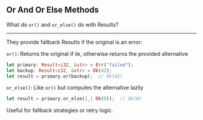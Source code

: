 ## Or And Or Else Methods

What do `or()` and `or_else()` do with Results?

---

They provide fallback Results if the original is an error:

`or()`: Returns the original if `Ok`, otherwise returns the provided alternative
```rust
let primary: Result<i32, &str> = Err("failed");
let backup: Result<i32, &str> = Ok(42);
let result = primary.or(backup);  // Ok(42)
```

`or_else()`: Like `or()` but computes the alternative lazily
```rust
let result = primary.or_else(|_| Ok(0));  // Ok(0)
```

Useful for fallback strategies or retry logic.

